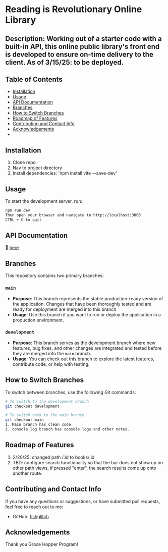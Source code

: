 # Reading is Revolutionary Online Library

## Description: Working out of a starter code with a built-in API, this online public library's front end is developed to ensure on-time delivery to the client. As of 3/15/25: to be deployed.

## Table of Contents
- [Installation](#installation)
- [Usage](#usage)
- [API Documentation](#api-documentation)
- [Branches](#branches)
- [How to Switch Branches](#switch-branches)
- [Roadmap of Features](#roadmap-of-features)
- [Contributing and Contact Info](#contributing-and-contact-info)
- [Acknowledgements](#acknowledgements)
- [](#)

## Installation 
1. Clone repo 
2. Nav to project directory
3. Install dependencies: 'npm install vite --save-dev'

## Usage
To start the development server, run: 
```bash
npm run dev 
Then open your browser and navigate to http://localhost:3000
CTRL + C to quit 
```

## API Documentation
🔗 [here](https://fsa-book-buddy-b6e748d1380d.herokuapp.com/docs/)

## Branches
This repository contains two primary branches:

### `main`
- **Purpose**: This branch represents the stable production-ready version of the application. Changes that have been thoroughly tested and are ready for deployment are merged into this branch.
- **Usage**: Use this branch if you want to run or deploy the application in a production environment.

### `development`
- **Purpose**: This branch serves as the development branch where new features, bug fixes, and other changes are integrated and tested before they are merged into the `main` branch.
- **Usage**: You can check out this branch to explore the latest features, contribute code, or help with testing.

## How to Switch Branches

To switch between branches, use the following Git commands:

```bash
# To switch to the development branch
git checkout development

# To switch back to the main branch
git checkout main
1. Main branch has clean code
2. console.log branch has console.logs and other notes.
```
## Roadmap of Features
1. 2/20/25: changed path /:id to books/:id
2. TBD: configure search functionality so that the bar does not show up on other path views, if pressed "enter", the search results come up onto another route.

## Contributing and Contact Info

If you have any questions or suggestions, or have submitted pull requests, feel free to reach out to me:
- GitHub: [fishglitch](https://github.com/fishglitch)

## Acknowledgements

Thank you Grace Hopper Program!